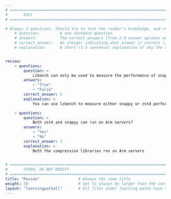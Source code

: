 ```yaml
---
# ================================================================================
#       Edit
# ================================================================================

# Always 3 questions. Should try to test the reader's knowledge, and reinforce the key points you want them to remember.
    # question:         A one sentence question
    # answers:          The correct answers (from 2-4 answer options only). Should be surrounded by quotes.
    # correct_answer:   An integer indicating what answer is correct (index starts from 0)
    # explanation:      A short (1-3 sentence) explanation of why the correct answer is correct. Can add aditional context if desired


review:
    - questions:
        question: >
            Lzbench can only be used to measure the performance of snappy and not zstd?
        answers:
            - "True"
            - "False"
        correct_answer: 2                  
        explanation: >
            You can use lzbench to measure either snappy or zstd performance

    - questions:
        question: >
            Both zstd and snappy can run on Arm servers?
        answers:
            - "Yes"
            - "No"
        correct_answer: 1                     
        explanation: >
            Both the compression libraries run on Arm servers
               

# ================================================================================
#       FIXED, DO NOT MODIFY
# ================================================================================
title: "Review"                 # Always the same title
weight: 20                      # Set to always be larger than the content in this path
layout: "learningpathall"       # All files under learning paths have this same wrapper
---
```


